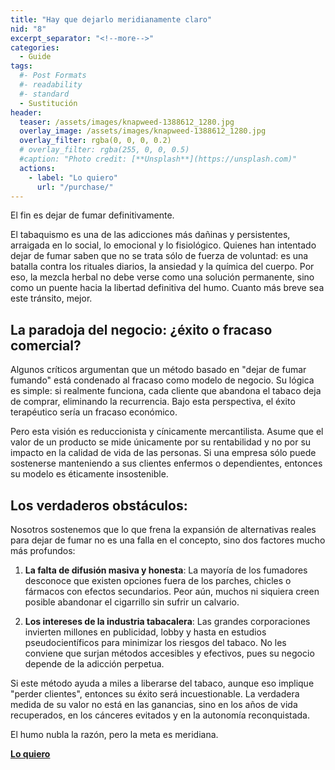 ```yaml
---
title: "Hay que dejarlo meridianamente claro"
nid: "8"
excerpt_separator: "<!--more-->"
categories:
  - Guide
tags:
  #- Post Formats
  #- readability
  #- standard
  - Sustitución
header:
  teaser: /assets/images/knapweed-1388612_1280.jpg
  overlay_image: /assets/images/knapweed-1388612_1280.jpg
  overlay_filter: rgba(0, 0, 0, 0.2)
  # overlay_filter: rgba(255, 0, 0, 0.5)
  #caption: "Photo credit: [**Unsplash**](https://unsplash.com)"
  actions:
    - label: "Lo quiero"
      url: "/purchase/"
---
```


El fin es dejar de fumar definitivamente.

<!--more-->

El tabaquismo es una de las adicciones más dañinas y persistentes, arraigada en lo social, lo emocional y lo fisiológico. Quienes han intentado dejar de fumar saben que no se trata sólo de fuerza de voluntad: es una batalla contra los rituales diarios, la ansiedad y la química del cuerpo. Por eso, la mezcla herbal no debe verse como una solución permanente, sino como un puente hacia la libertad definitiva del humo. Cuanto más breve sea este tránsito, mejor.  

## La paradoja del negocio: ¿éxito o fracaso comercial?  

Algunos críticos argumentan que un método basado en "dejar de fumar fumando" está condenado al fracaso como modelo de negocio. Su lógica es simple: si realmente funciona, cada cliente que abandona el tabaco deja de comprar, eliminando la recurrencia. Bajo esta perspectiva, el éxito terapéutico sería un fracaso económico.  

Pero esta visión es reduccionista y cínicamente mercantilista. Asume que el valor de un producto se mide únicamente por su rentabilidad y no por su impacto en la calidad de vida de las personas. Si una empresa sólo puede sostenerse manteniendo a sus clientes enfermos o dependientes, entonces su modelo es éticamente insostenible.  

## Los verdaderos obstáculos: 

Nosotros sostenemos que lo que frena la expansión de alternativas reales para dejar de fumar no es una falla en el concepto, sino dos factores mucho más profundos:  

1. **La falta de difusión masiva y honesta**: La mayoría de los fumadores desconoce que existen opciones fuera de los parches, chicles o fármacos con efectos secundarios. Peor aún, muchos ni siquiera creen posible abandonar el cigarrillo sin sufrir un calvario.  

2. **Los intereses de la industria tabacalera**: Las grandes corporaciones invierten millones en publicidad, lobby y hasta en estudios pseudocientíficos para minimizar los riesgos del tabaco. No les conviene que surjan métodos accesibles y efectivos, pues su negocio depende de la adicción perpetua.  

Si este método ayuda a miles a liberarse del tabaco, aunque eso implique "perder clientes", entonces su éxito será incuestionable. La verdadera medida de su valor no está en las ganancias, sino en los años de vida recuperados, en los cánceres evitados y en la autonomía reconquistada.  

El humo nubla la razón, pero la meta es meridiana.

[**Lo quiero**](/purchase/)